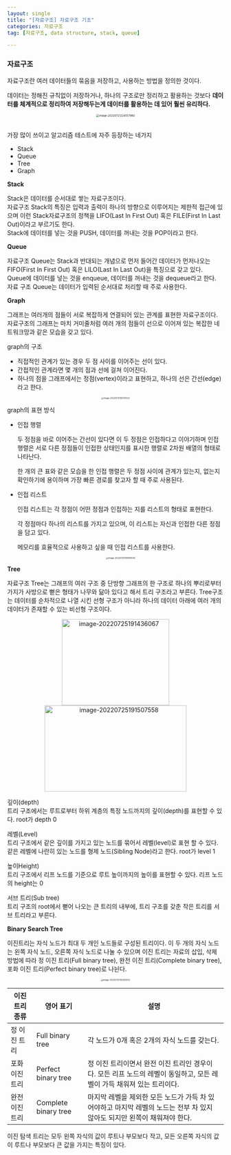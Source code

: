 ```yaml
---
layout: single
title: "[자료구조] 자료구조 기초"
categories: 자료구조
tag: [자료구조, data structure, stack, queue]

---
```


### 자료구조

자료구조란 여러 데이터들의 묶음을 저장하고, 사용하는 방법을 정의한 것이다.

데이터는 정해진 규칙없이 저장하거나, 하나의 구조로만 정리하고 활용하는 것보다 **데이터를 체계적으로 정리하여 저장해두는게 데이터를 활용하는 데 있어  훨씬 유리하다.**

<center>

<img src="../../images/2022-07-22-datastructure_first/image-20220721224557980.png" alt="image-20220721224557980" style="zoom: 44%;" />

</center><br>

가장 많이 쓰이고 알고리즘 테스트에 자주 등장하는 네가지

- Stack
- Queue
- Tree
- Graph


**Stack**

Stack은 데이터를 순서대로 쌓는 자료구조이다.  
자료구조 Stack의 특징은 입력과 출력이 하나의 방향으로 이루어지는 제한적 접근에 있으며 이런 Stack자료구조의 정책을 LIFO(Last In First Out) 혹은 FILE(First In Last Out)이라고 부르기도 한다.  
Stack에 데이터를 넣는 것을 PUSH, 데이터를 꺼내는 것을 POP이라고 한다.

**Queue**

자료구조 Queue는 Stack과 반대되는 개념으로 먼저 들어간 데이터가 먼저나오는 FIFO(First In First Out) 혹은 LILO(Last In Last Out)을 특징으로 갖고 있다.  
Queue에 데이터를 넣는 것을 enqueue, 데이터를 꺼내는 것을 dequeue라고 한다.  
자료 구조 Queue는 데이터가 입력된 순서대로 처리할 때 주로 사용한다.

**Graph**

그래프는 여러개의 점들이 서로 복잡하게 연결되어 있는 관계를 표현한 자료구조이다.  
자료구조의 그래프는 마치 거미줄처럼 여러 개의 점들이 선으로 이어져 있는 복잡한 네트워크망과 같은 모습을 갖고 있다.

graph의 구조

- 직접적인 관계가 있는 경우 두 점 사이를 이어주는 선이 있다.
- 간접적인 관계라면 몇 개의 점과 선에 걸쳐 이어진다.
- 하나의 점을 그래프에서는 정점(vertex)이라고 표현하고, 하나의 선은 간선(edge)라고 한다.

<center>

<img src="../../images/2022-07-22-datastructure_first/image-20220725190311023.png" alt="image-20220725190311023" style="zoom: 33%;" />

</center>

graph의 표현 방식

- 인접 행렬

  두 정점을 바로 이어주는 간선이 있다면 이 두 정점은 인접하다고 이야기하며 인접 행렬은 서로 다른 정점들이 인접한 상태인지를 표시한 행렬로 2차원 배열의 형태로 나타난다.

  한 개의 큰 표와 같은 모습을 한 인접 행렬은 두 정점 사이에 관계가 있는지, 없는지 확인하기에 용이하며 가장 빠른 경로를 찾고자 할 때 주로 사용된다.

- 인접 리스트

  인접 리스트는 각 정점이 어떤 정점과 인접하는 지를 리스트의 형태로 표현한다.

  각 정점마다 하나의 리스트를 가지고 있으며, 이 리스트는 자신과 인접한 다른 정점을 담고 있다.

  메모리를 효율적으로 사용하고 싶을 때 인접 리스트를 사용한다.

  <center>  

  <img src="../../images/2022-07-22-datastructure_first/image-20220725190940540.png" alt="image-20220725190940540" style="zoom: 33%;" /></center>

**Tree**

자료구조 Tree는 그래프의 여러 구조 중 단방향 그래프의 한 구조로 하나의 뿌리로부터 가지가 사방으로 뻗은 형태가 나무와 닮아 있다고 해서 트리 구조라고 부른다. Tree구조는 데이터를 순차적으로 나열 시킨 선형 구조가 아니라 하나의 데이터 아래에 여러 개의 데이터가 존재할 수 있는 비선형 구조이다.

<center>

<img src="../../images/2022-07-22-datastructure_first/image-20220725191436067.png" alt="image-20220725191436067" width = "250" height="200" />

<img src="../../images/2022-07-22-datastructure_first/image-20220725191507558.png" alt="image-20220725191507558" width = "330" height="200" />

</center>

깊이(depth)  
트리 구조에서는 루트로부터 하위 계층의 특정 노드까지의 깊이(depth)를 표현할 수 있다. root가 depth 0

레벨(Level)  
트리 구조에서 같은 깊이를 가지고 있는 노드를 묶어서 레벨(level)로 표현 할 수 있다. 같은 레벨에 나란히 있는 노드를 형제 노드(Sibling Node)라고 한다. root가 level 1

높이Height)  
트리 구조에서 리프 노드를 기준으로 루트 높이까지의 높이를 표현할 수 있다. 리프 노드의 height는 0

서브 트리(Sub tree)  
트리 구조의 root에서 뻗어 나오는 큰 트리의 내부에, 트리 구조를 갖춘 작은 트리를 서브 트리라고 부른다.

**Binary Search Tree**

이진트리는 자식 노드가 최대 두 개인 노드들로 구성된 트리이다. 이 두 개의 자식 노드는 왼쪽 자식 노드, 오른쪽 자식 노드로 나눌 수 있으며 이진 트리는 자료의 삽입, 삭제 방법에 따라 정 이진 트리(Full binary tree), 완전 이진 트리(Complete binary tree), 포화 이진 트리(Perfect binary tree)로 나뉜다.

<center>

<img src="../../images/2022-07-22-datastructure_first/image-20220725192930052.png" alt="image-20220725192930052" style="zoom: 33%;" />

</center>

| 이진 트리 종류 | 영어 표기            | 설명                                                         |
| -------------- | -------------------- | ------------------------------------------------------------ |
| 정 이진 트리   | Full binary tree     | 각 노드가 0개 혹은 2개의 자식 노드를 갖는다.                 |
| 포화 이진 트리 | Perfect binary tree  | 정 이진 트리이면서 완전 이진 트리인 경우이다. 모든 리프 노드의 레벨이 동일하고, 모든 레벨이 가득 채워져 있는 트리이다. |
| 완전 이진 트리 | Complete binary tree | 마지막 레벨을 제외한 모든 노드가 가득 차 있어야하고 마지막 레벨의 노드는 전부 차 있지 않아도 되지만 왼쪽이 채워져야 한다. |

이진 탐색 트리는 모두 왼쪽 자식의 값이 루트나 부모보다 작고, 모든 오른쪽 자식의 값이 루트나 부모보다 큰 값을 가지는 특징이 있다.
